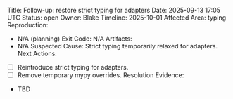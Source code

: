 Title: Follow-up: restore strict typing for adapters
Date: 2025-09-13 17:05 UTC
Status: open
Owner: Blake
Timeline: 2025-10-01
Affected Area: typing
Reproduction:
  - N/A (planning)
Exit Code: N/A
Artifacts:
  - N/A
Suspected Cause: Strict typing temporarily relaxed for adapters.
Next Actions:
  - [ ] Reintroduce strict typing for adapters.
  - [ ] Remove temporary mypy overrides.
Resolution Evidence:
  - TBD
